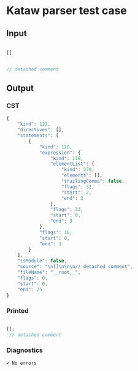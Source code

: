 # Kataw parser test case

## Input

`````js

[]


// detached comment
`````

## Output

### CST

```javascript
{
    "kind": 122,
    "directives": [],
    "statements": [
        {
            "kind": 120,
            "expression": {
                "kind": 119,
                "elementList": {
                    "kind": 270,
                    "elements": [],
                    "trailingComma": false,
                    "flags": 32,
                    "start": 2,
                    "end": 2
                },
                "flags": 33,
                "start": 0,
                "end": 3
            },
            "flags": 16,
            "start": 0,
            "end": 3
        }
    ],
    "isModule": false,
    "source": "\n[]\n\n\n// detached comment",
    "fileName": "__root__",
    "flags": 0,
    "start": 0,
    "end": 25
}
```

### Printed

```javascript

[];
 // detached comment

```

### Diagnostics

```javascript
✔ No errors
```

